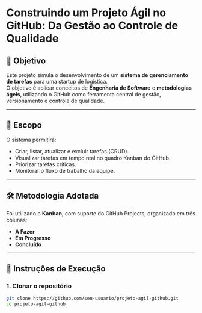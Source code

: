 # Construindo um Projeto Ágil no GitHub: Da Gestão ao Controle de Qualidade

## 📌 Objetivo
Este projeto simula o desenvolvimento de um **sistema de gerenciamento de tarefas** para uma startup de logística.  
O objetivo é aplicar conceitos de **Engenharia de Software** e **metodologias ágeis**, utilizando o GitHub como ferramenta central de gestão, versionamento e controle de qualidade.

---

## 🎯 Escopo
O sistema permitirá:
- Criar, listar, atualizar e excluir tarefas (CRUD).  
- Visualizar tarefas em tempo real no quadro Kanban do GitHub.  
- Priorizar tarefas críticas.  
- Monitorar o fluxo de trabalho da equipe.  

---

## 🛠️ Metodologia Adotada
Foi utilizado o **Kanban**, com suporte do GitHub Projects, organizado em três colunas:
- **A Fazer**  
- **Em Progresso**  
- **Concluído**  

---

## 🚀 Instruções de Execução

### 1. Clonar o repositório
```bash
git clone https://github.com/seu-usuario/projeto-agil-github.git
cd projeto-agil-github
